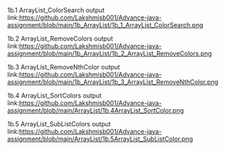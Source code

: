 1b.1 ArrayList_ColorSearch output link:https://github.com/Lakshmisb001/Advance-java-assignment/blob/main/1b_ArrayList/1b_1_ArrayList_ColorSearch.png

1b.2 ArrayList_RemoveColors output link:https://github.com/Lakshmisb001/Advance-java-assignment/blob/main/1b_ArrayList/1b_2_ArrayList_RemoveColors.png

1b.3 ArrayList_RemoveNthColor output link:https://github.com/Lakshmisb001/Advance-java-assignment/blob/main/1b_ArrayList/1b_3_ArrayList_RemoveNthColor.png

1b.4 ArrayList_SortColors output link:https://github.com/Lakshmisb001/Advance-java-assignment/blob/main/ArrayList/1b.4ArrayList_SortColor.png

1b.5 ArrayList_SubListColors output link:https://github.com/Lakshmisb001/Advance-java-assignment/blob/main/ArrayList/1b.5ArrayList_SubListColor.png



